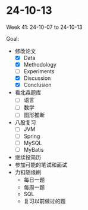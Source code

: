 # 24-10-13
Week 41: 24-10-07 to 24-10-13

Goal:
- 修改论文
  - [x] Data
  - [x] Methodology
  - [ ] Experiments
  - [x] Discussion
  - [x] Conclusion
- 看北森题库
  - [ ] 语言
  - [ ] 数学
  - [ ] 图形推断
- 八股复习
  - [ ] JVM
  - [ ] Spring
  - [ ] MySQL
  - [ ] MyBatis
- 继续投简历
- 参加可能的笔试和面试
- 力扣随缘刷
  - 每日一题
  - 每周一题
  - SQL
  - 复习以前做过的题
